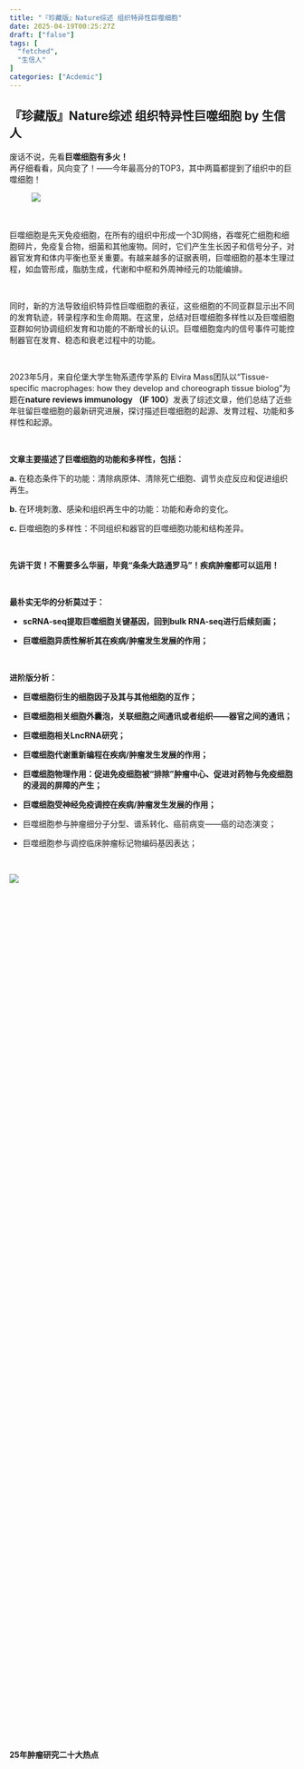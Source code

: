 ```yaml
---
title: "『珍藏版』Nature综述 组织特异性巨噬细胞"
date: 2025-04-19T00:25:27Z
draft: ["false"]
tags: [
  "fetched",
  "生信人"
]
categories: ["Acdemic"]
---
```

『珍藏版』Nature综述 组织特异性巨噬细胞 by 生信人
------
<div><section><span><span leaf="">废话不说，先看</span><span><strong><span leaf="">巨噬细胞有多火！</span></strong></span></span></section><section><span><span leaf="">再仔细看看，风向变了！——今年最高分的TOP3，其中两篇都提到了组织中的巨噬细胞！</span></span></section><p><span><span leaf="">          </span></span><shape type="#_x0000_t75" filled="f"><imagedata title="image1"></imagedata></shape><span leaf=""><img data-ratio="1.0487364620938628" data-src="https://mmbiz.qpic.cn/mmbiz_png/N3X4LBoaQjW0UQHS6YkbAvwwGAgPReWTLlGbibGvKmJXCicMO8Lc6M55wuP3dUibxqoIiasvXGF1scUbOH2VImTJfw/640?wx_fmt=png" data-type="png" data-w="554" src="https://mmbiz.qpic.cn/mmbiz_png/N3X4LBoaQjW0UQHS6YkbAvwwGAgPReWTLlGbibGvKmJXCicMO8Lc6M55wuP3dUibxqoIiasvXGF1scUbOH2VImTJfw/640?wx_fmt=png"></span></p><p><span><span leaf=""><br></span></span></p><section><span><span leaf="">巨噬细胞是先天免疫细胞，在所有的组织中形成一个3D网络，吞噬死亡细胞和细胞碎片，免疫复合物，细菌和其他废物。同时，</span><span><span leaf="">它们产生生长因子和信号分子，对器官发育和体内平衡也至关重要。</span></span><span leaf="">有越来越多的证据表明，巨噬细胞的基本生理过程，如血管形成，脂肪生成，代谢和中枢和外周神经元的功能编排。</span></span></section><p><span><span leaf=""><br></span></span></p><p><span><span leaf="">同时，</span><span><span leaf="">新的方法导致组织特异性巨噬细胞的表征，这些细胞的不同亚群显示出不同的发育轨迹，转录程序和生命周期。</span></span><span leaf="">在这里，总结对巨噬细胞多样性以及巨噬细胞亚群如何协调组织发育和功能的不断增长的认识。</span><span><span leaf="">巨噬细胞龛内的信号事件可能控制器官在发育、稳态和衰老过程中的功能。</span></span></span></p><section><span leaf=""><br></span></section><p><span><span leaf="">2023年5月，来自伦堡大学生物系遗传学系的 </span><span><span leaf="">Elvira Mass团队</span></span></span><span><span leaf="">以</span></span><span><span leaf="">“Tissue-specific macrophages: how they develop and choreograph tissue biolog”</span></span><span><span leaf="">为题在</span></span><strong><span><span leaf="">nature reviews immunology</span></span></strong><strong><span><span leaf=""> （IF 100）</span></span></strong><span><span leaf="">发表了综述文章，他们总结了近些年驻留巨噬细胞的最新研究进展，探讨描述巨噬细胞的起源、发育过程、功能和多样性和起源。</span></span></p><p><span><span leaf="">          </span><span leaf=""><br></span></span></p><p><span><strong><span><span leaf="">文章主要描述了巨噬细胞的功能和多样性，包括：</span></span></strong></span><span></span></p><p><span><strong><span><span leaf="">a. </span></span></strong></span><span><span leaf="">在稳态条件下的功能：清除病原体、清除死亡细胞、调节炎症反应和促进组织再生。</span></span></p><p><span><strong><span><span leaf="">b. </span></span></strong></span><span><span leaf="">在环境刺激、感染和组织再生中的功能：功能和寿命的变化。</span></span></p><p><span><strong><span><span leaf="">c. </span></span></strong></span><span><span leaf="">巨噬细胞的多样性：不同组织和器官的巨噬细胞功能和结构差异。</span></span></p><p><span><span leaf="">          </span><span leaf=""><br></span></span></p><p><span><strong><span><span leaf="">先讲干货！不需要多么华丽，毕竟“条条大路通罗马”！</span></span></strong></span><span><strong><span><span leaf="">疾病肿瘤</span></span></strong></span><span><strong><span><span leaf="">都可以运用！</span></span></strong></span></p><p><span><strong><span><span leaf=""><br></span></span></strong></span></p><p><span><strong><span><span leaf="">最朴实无华的分析莫过于：</span></span></strong></span></p><ul><li><p><strong><span><span leaf="">scRNA-seq提取巨噬细胞关键基因，回到bulk RNA-seq进行后续刻画；</span></span></strong></p></li><li><p><span><strong><span leaf="">巨噬细胞异质性解析其在疾病/肿瘤发生发展的作用；</span></strong></span></p></li></ul><p><span><span leaf="">          </span><span leaf=""><br></span></span></p><p><span><strong><span><span leaf="">进阶版分析：</span></span></strong></span></p><ul><li><p><strong><span><span leaf="">巨噬细胞衍生的细胞因子及其与其他细胞的互作；</span></span></strong></p></li><li><p><strong><span><span leaf="">巨噬细胞相关细胞外囊泡，关联细胞之间通讯或者组织——器官之间的通讯；</span></span></strong></p></li><li><p><strong><span><span leaf="">巨噬细胞相关LncRNA研究；</span></span></strong></p></li><li><p><strong><span><span leaf="">巨噬细胞代谢重新编程在疾病/肿瘤发生发展的作用；</span></span></strong></p></li><li><p><strong><span><span leaf="">巨噬细胞物理作用：促进免疫细胞被“排除”肿瘤中心、促进对药物与免疫细胞的浸润的屏障的产生；</span></span></strong></p></li><li><p><strong><span><span leaf="">巨噬细胞受神经免疫调控在疾病/肿瘤发生发展的作用；</span></span></strong></p></li><li><p><span><span leaf="">巨噬细胞参与肿瘤细分子分型、谱系转化、癌前病变——癌的动态演变；</span></span></p></li><li><p><span><span leaf="">巨噬细胞参与调控临床肿瘤标记物编码基因表达；</span></span><span></span></p></li></ul><p><span leaf=""><br></span></p><section data-pm-slice="0 0 []"><section><section nodeleaf=""><img data-imgfileid="503755818" data-ratio="1.0018018" data-s="300,640" data-src="https://mmbiz.qpic.cn/mmbiz_jpg/N3X4LBoaQjUhYB5kickCKfpLKNPWdlpElrpC2Y5LVL4rqInwPakw5z157Ecyxibb7Cr44qk9iaanvajjc5JNsibiaqA/640?wx_fmt=jpeg&amp;from=appmsg" data-type="jpeg" data-w="555" src="https://mmbiz.qpic.cn/mmbiz_jpg/N3X4LBoaQjUhYB5kickCKfpLKNPWdlpElrpC2Y5LVL4rqInwPakw5z157Ecyxibb7Cr44qk9iaanvajjc5JNsibiaqA/640?wx_fmt=jpeg&amp;from=appmsg"></section></section><section><section><section><section><svg viewbox="0 0 1 1"></svg></section></section></section><section><section><section><section><section><svg viewbox="0 0 1 1"></svg></section></section></section><section><section><section><svg viewbox="0 0 1 1"></svg></section></section></section></section></section><section><section><p><strong><span leaf="">25年肿瘤研究二十大热点</span></strong></p></section></section><section><section><section><section><section><svg viewbox="0 0 1 1"></svg></section></section></section><section><section><section><svg viewbox="0 0 1 1"></svg></section></section></section></section></section><section><section><section><svg viewbox="0 0 1 1"></svg></section></section></section></section><p><span><span leaf=""> 长按扫码添加 免费领资料</span></span></p><p><span leaf=""><br></span></p><section><section><p><span><strong><span leaf="">个性解读</span></strong><strong><span leaf="">｜课题设计</span></strong></span></p><p><span><strong><span leaf="">生信热点｜直播分享</span></strong></span></p></section></section></section><section><span leaf=""><br></span><span></span></section><p><span><span leaf=""><br></span></span></p><h2><span><strong><span><span leaf="">各器官和组织的巨噬细胞多样性</span></span></strong></span><span><span leaf="">   </span></span></h2><p><span><span leaf="">虽然组织中的巨噬细胞可以通过每个组织中的一些泛巨噬细胞标记物（例如，</span></span><span><span leaf="">CD11b，F4/80，MERTK和CD64</span></span><span><span leaf="">）的组合来识别，但不同器官中的每个组织下小生境都印上额外的转录程序。这使得通过流式细胞仪分析的巨噬细胞亚群的分层和分析。</span></span></p><p><span><span leaf="">          </span><span leaf=""><br></span></span></p><p><span><strong><span><span leaf="">不同的巨噬细胞亚群对组织功能的贡献</span></span></strong></span></p><p><span><span leaf="">此外，从出生后的早期阶段开始，每个器官都含有单核细胞衍生的巨噬细胞（MDMs），这些巨噬细胞可以有不同的生命周期，或者寿命较长，或者寿命较短，并且不断地从骨髓造血干细胞中得到补充。（图</span></span><span><span leaf="">1</span></span><span><span leaf="">). 胚胎来源于组织的巨噬细胞和MDMs代表两个独立的造血谱系。因此，胚胎来源的巨噬细胞和MDM在同一组织中的不同来源和功能，在稳态条件下，在环境触发、无菌免疫激活或感染之后，以及在组织再生期间或之后，仍基本不为人所知。</span></span></p><p><span><span leaf=""><br></span></span></p><p><span><span leaf="">卵黄囊红髓祖细胞(EMPs)产生前巨噬细胞(pMac)和单核细胞，它们可以分化为长寿命的组织巨噬细胞。</span></span><span><span leaf="">相比之下，造血干细胞(hsc)可以在出生后早期和成年期产生短寿命和长寿命的巨噬细胞。</span></span></p><p><span><span leaf=""><br></span></span></p><p><span><span leaf="">在衰老或病理性炎症时，组织中巨噬细胞分布的精细平衡被打乱，引发如长寿命巨噬细胞凋亡，或短寿命hsc来源的巨噬细胞募集增加，从而导致组织功能障碍。</span></span></p><p><span><span leaf=""><br></span></span></p><section nodeleaf=""><img data-ratio="0.4083333333333333" data-s="300,640" data-src="https://mmbiz.qpic.cn/mmbiz_png/N3X4LBoaQjW0UQHS6YkbAvwwGAgPReWTl5ngLDF3YQ2YF93nwjTXIXnsGNaMibM4QowrG4ng3zlEPoUSkqj4FNw/640?wx_fmt=png" data-type="png" data-w="1080" src="https://mmbiz.qpic.cn/mmbiz_png/N3X4LBoaQjW0UQHS6YkbAvwwGAgPReWTl5ngLDF3YQ2YF93nwjTXIXnsGNaMibM4QowrG4ng3zlEPoUSkqj4FNw/640?wx_fmt=png"></section><p><span><span leaf="">图1</span></span></p><p><span><span leaf="">          </span><span leaf=""><br></span></span></p><p><span><strong><span><span leaf="">不同的组织的组织特异性巨噬细胞</span></span></strong></span></p><h4><span><strong><span><span leaf="">1.中枢神经系统巨噬细胞</span></span></strong></span><span><span leaf="">   </span></span></h4><p><span><span leaf="">有关巨噬细胞发生和功能的研究最好的组织可能是中枢神经系统（CNS）。在中枢神经系统中，在定义的解剖学小生境中发现不同的组织驻留巨噬细胞群：小胶质细胞在中枢神经系统实质和其他巨噬细胞群体占据中枢神经系统的接口（称之为中枢神经系统相关的巨噬细胞，CAM），包括心室，脑膜和血管周围空间。迄今为止在小鼠中使用的所有命运映射模型表明，小胶质细胞经历一个逐步分化的过程，从EMPs到pMacs，然后定植于中枢神经系统。</span></span></p><p><span><span leaf=""><br></span></span></p><p><span><span leaf="">与小胶质细胞相似，大多数CAM也来源于EMPs。尽管整个成年期软脑膜巨噬细胞由局部增殖维持，硬脑膜巨噬细胞至少部分由单核细胞补充。有趣的是，最近的研究表明，颅骨和椎骨骨髓不仅可以作为MDM祖细胞在神经炎症期间的直接储存库，而且在稳态时也可以作为硬脑膜巨噬细胞的储存库。</span><span><span leaf="">这些MDM祖细胞可以直接从邻近的骨髓腔通过硬脑膜通道迁移到炎症的中枢神经系统实质和软脑膜，而不通过血液循环。</span></span><span leaf="">血管周围巨噬细胞的解剖生态位，在小鼠出生后第一周沿大脑动脉开放。其开放之后，软脑膜巨噬细胞进入血管周围空间，引起沿脑血管的血管周围巨噬细胞，在那里细胞进一步适应解剖组织龛。</span><span><span leaf="">血管周围巨噬细胞在这一独特的解剖生态位中的作用需要在发育、动态平衡和疾病中进一步确定。</span></span></span></p><p><span><span leaf=""><br></span></span></p><h4><strong><span><span leaf="">2.骨髓巨噬细胞</span></span></strong><span><span leaf="">   </span></span></h4><p><span><span leaf="">骨髓中至少有三种巨噬细胞群，它们的功能已为人们所熟知。</span></span><span><span leaf="">erythroblastic island</span></span><span><span leaf="">（EBI）巨噬细胞、成骨细胞和破骨细胞。Ebi巨噬细胞在红细胞形成、粘附和清除核细胞中起着重要作用。骨瘤对成骨细胞功能的调节并与巨核细胞协同作用，支持HSC利基。破骨细胞是骨髓中高度分化的巨噬细胞群，负责骨吸收，它们的功能障碍导致骨髓腔的闭合，这个过程称为骨石化。因此，破骨细胞功能至少间接地是建立和维持hsc小生境所必不可少的。</span></span></p><p><span><span leaf=""><br></span></span></p><p><span><span leaf="">除这三个定义明确的巨噬细胞亚群，</span><span><span leaf="">骨髓驻留的巨噬细胞在去除凋亡的免疫细胞中发挥着至关重要的作用，如发展中的B细胞，在骨髓中进行功能性B细胞受体的选择。同样，常驻骨髓的巨噬细胞介导调理作用靶细胞的吞噬作用。</span></span><span leaf="">确定这些不同的巨噬细胞亚群的发育起源，以及定义它们的空间分布和功能重叠与EBIs，将是主要的兴趣，以充分解骨髓居民巨噬细胞亚群的复杂性。</span></span></p><p><span><span leaf=""><br></span></span></p><h4><span><strong><span><span leaf="">3.肝巨噬细胞</span></span></strong></span><span><span leaf="">  </span></span></h4><p><span><span leaf="">最近发现肝脏中除众所周知的枯否细胞和肝包膜巨噬细胞（LCM）外，还存在中央静脉巨噬细胞和脂质相关巨噬细胞。Kupffer细胞是EMP来源的，而在成人肝脏中，它们排列在肝窦内，在那里它们暴露于来自门静脉的恒定血流中。因此，他们主要被视为免疫看门人，清除细胞碎片，介导抗菌防御和促进免疫耐受。此外，它们还能吞噬衰老的红细胞，参与全身铁和胆固醇的代谢。</span></span></p><p><span><span leaf=""><br></span></span></p><h4><span><strong><span><span leaf="">4.肺巨噬细胞</span></span></strong></span><span><span leaf="">  </span></span></h4><p><span><span leaf="">肺通过空气不断暴露于环境中，因此，外源性因素塑造它的细胞环境。在稳态肺内，至少可以发现三个主要的巨噬细胞群，根据它们的解剖位置分开：肺泡内的空气暴露空间的肺泡巨噬细胞和肺间质区域内的两到三个间质巨噬细胞群。肺泡巨噬细胞是肺中主要的巨噬细胞（其数量是间质巨噬细胞的5-10倍），它们位于肺泡的空气暴露空间，与上皮细胞紧密相连。肺泡巨噬细胞是肺泡的主要看门人和管家，它们吞噬细胞和病原体碎片，清除肺泡中的粘液物质，这是健康肺内气体交换的基本任务。它们在胚胎发育过程中定植于肺内，具有很强的自我更新能力。</span></span></p><p><span><span leaf=""><br></span></span></p><p><span><span leaf="">肺间质巨噬细胞可分为两种（LYVE1</span></span><span><span leaf="">高的</span></span><span><span leaf="">MHCII</span></span><span><span leaf="">低的</span></span><span><span leaf="">和LYVE1</span></span><span><span leaf="">低的</span></span><span><span leaf="">MHCII</span></span><span><span leaf="">高的</span></span><span><span leaf="">)</span></span><span><sup><span><span leaf="">8</span></span></sup></span><span><span leaf="">或者三个（基于TIM4、LYVE1、FOLR2、CCR2和MHCII的表达）主要群体。</span></span><span><span leaf="">间质巨噬细胞具有共同的IL-10产生特征，</span></span><span><span leaf="">但其表达抗原的能力不同.LYVE1</span></span><span><span leaf="">低的</span></span><span><span leaf="">MHCII</span></span><span><span leaf="">高的</span></span><span><span leaf="">巨噬细胞与神经束或末梢密切相关，并高度表达促炎分子如Il1b和Cxcl12，而LYVE1</span></span><span><span leaf="">高的</span></span><span><span leaf="">MHCII</span></span><span><span leaf="">低的</span></span><span><span leaf="">间质巨噬细胞靠近血管并表达免疫调节信号，包括Tgfb2, 普洛尔和</span></span><em><span><span leaf="">Fcna</span></span></em><span><sup><span><span leaf="">。</span></span></sup></span><span><span leaf="">神经相关的间质巨噬细胞被证明是调节肺内炎症刺激后免疫反应和组织稳态的关键。</span></span><span><span leaf="">功能上，缺少LYVE1高的MHCII低的间质巨噬细胞可加重实验性博莱霉素诱导的肺纤维化，这可能与其免疫调节作用有关。间质巨噬细胞在肺稳态过程中的生理功能和微观解剖生态位需要进一步的分析。</span></span></p><p><span></span></p><p><span></span></p><h4><span><strong><span><span leaf="">5.肠道巨噬细胞</span></span></strong></span><span><span leaf="">   </span></span></h4><p><span><span leaf="">肠道在其解剖层内有一个复杂的巨噬细胞池解剖上，大、小肠可分为上皮区、固有层、粘膜下层和外肌。早期阐明肠道巨噬细胞网络的工作主要集中在大肠和小肠中发现的上皮细胞和固有层相关的巨噬细胞。固有层相关巨噬细胞最初是胚胎来源的，出生后以CCR 2依赖的方式被短命的单核细胞来源的巨噬细胞迅速取代需要活的微生物群才能茁壮成长。有趣的是，最近，这种短命的单核-巨噬细胞轨迹的统一观点受到固有层内长寿命巨噬细胞亚群的鉴定的挑战，这是由TIM4表达定义的。在肠道环境中，免疫调节细胞因子，如IL-10和转化生长因子-β，由常驻巨噬细胞大量表达，通过RUN X3和KLF 10保护新分化的单核细胞向巨噬细胞的分化轨迹。为维持器官的生理功能，小肠固有层巨噬细胞在管腔和固有层内采样抗原和凋亡物质，吞噬周围物质，并通过提供Wnt配体支持肠隐窝内上皮干细胞的增殖。小肠固有层巨噬细胞表达和分泌大量IL-10。在这里，巨噬细胞来源的IL-10对于诱导微生物特异性调节性T细胞至关重要。合在一起，固有层巨噬细胞对于肠屏障的稳态是必不可少的.影响IL-10受体通路的突变导致严重的儿科炎症性肠病，这一事实进一步说明这一概念。</span></span></p><p><span><span leaf=""><br></span></span></p><p><span><span leaf="">此外，</span><span><span leaf="">肠道巨噬细胞与肠道神经元成分相互作用，支持它们的生存和发育。</span></span><span leaf="">在肠的深层，如粘膜下层和肠外肌层，可以发现长寿的巨噬细胞，它们紧密地嵌在组织下层的小龛中。在大肠内，肌层巨噬细胞已被证明维持肠道运动。在小肠中，肌巨噬细胞与神经束和血管相互作用，在稳态期间支持它们的生长和功能，至少部分是</span><span><span leaf="">通过BMP 2和β2肾上腺素能受体信号传递。</span></span><span leaf="">肌层巨噬细胞发育和身份的分子决定因素仍然是难以捉摸的。</span></span></p><p><span><span leaf=""><br></span></span></p><h4><span><strong><span><span leaf="">6.皮肤和口腔粘膜巨噬细胞</span></span></strong></span><span><span leaf="">   </span></span></h4><p><span><span leaf="">独特的上皮细胞层覆盖内黏膜表面和皮肤，以建立一个物理屏障，以抵御外部环境和潜在的病原微生物。</span><span><span leaf="">表皮包藏一个专门的子集的组织居民的巨噬细胞，朗格汉斯细胞，在其基底层。成人朗格汉斯细胞是一种分枝状的皮肤常驻髓细胞群，与巨噬细胞和树突状细胞（DC）具有不同的特征。</span></span><span leaf="">它们是屏障免疫必不可少的看门人，作为专业的吞噬细胞，内化死亡细胞，清除入侵的病原体，并将抗原呈递给T细胞。朗格汉斯细胞是介导和组织其表皮组织小生境屏障免疫的重要细胞，控制表皮对共生菌群和自身抗原的耐受性，以及基底上层未分化角质形成细胞的图案化。朗格汉斯细胞跨越不同的上皮屏障，如口腔粘膜、角膜和女性生殖道粘膜组织。此外，在不同的上皮屏障组织中，Langerhans细胞的异质性以及不同环境因素对Langerhans细胞成熟的影响还没有得到充分的研究，需要进一步的研究才能确定Langerhans细胞在不同的组织壁上的特性和成熟程度。</span></span></p><p><span><span leaf=""><br></span></span></p><p><span><span leaf="">真皮巨噬细胞以特定的发育模式定位于特定的组织隔间，如血管相关巨噬细胞或感觉神经相关巨噬细胞。标记物的表达和转录谱的基础上，几个巨噬细胞亚群已被确定在成人真皮，具有不同的组织功能和解剖位置。而血管相关巨噬细胞的特征是CX3CR1</span></span><span><span leaf="">低的</span></span><span><span leaf="">LYVE1</span></span><span><span leaf="">高的</span></span><span><span leaf="">和MHCII</span></span><span><span leaf="">低</span></span><span><span leaf="">的</span></span><span><span leaf="">表达谱，感觉神经相关巨噬细胞被定义为CX3CR1</span></span><span><span leaf="">高的</span></span><span><span leaf="">LYVE1</span></span><span><span leaf="">低的</span></span><span><span leaf="">MHCII</span></span><span><span leaf="">高的</span></span><span><span leaf="">。</span></span><span><span leaf="">另外，CX3CR1的子集</span></span><span><span leaf="">取整</span></span><span><span leaf="">巨噬细胞似乎代表一个中间的巨噬细胞群体，它直接来源于单核细胞，并在损伤或感染时扩增。</span></span><span><span leaf="">尽管胚胎来源的巨噬细胞祖细胞在出生前播撒到真皮，并显示出对跨不同隔室巨噬细胞的实质性贡献，但一些研究表明，真皮巨噬细胞，至少部分，在出生后被MDMs交换。</span></span><span><span leaf="">成年期间的周转率可以在感觉神经相关的巨噬细胞代表一个几乎完全产前接种的长寿人群之间变化，除神经损伤。</span></span><span><span leaf="">每一个群体都有特定的功能，这些功能与其组织环境相适应：</span></span><span><span leaf="">血管相关的巨噬细胞对真皮血管的完整性、疾病期间的抗纤维化活性以及感染期间协调免疫细胞的募集至关重要。</span></span><span><span leaf="">感觉神经相关巨噬细胞通过降解损伤纤维的髓鞘促进损伤后神经再生。</span></span><span><span leaf="">病变部位新长出的轴突似乎从其他真皮来源招募巨噬细胞，随着时间的推移，这些细胞获得感觉神经相关的巨噬细胞表型，进一步支持这一假设，即特定的真皮解剖龛定义组织巨噬细胞的概况和功能。</span></span><span><span leaf="">然而，真皮巨噬细胞在皮肤发育和内环境平衡过程中的功能作用至今尚不清楚。</span></span></p><p><span><span leaf=""><br></span></span></p><p><span><span leaf="">综上所述，仅仅考虑一个器官与环境的接触是不可能对巨噬细胞个体发育下结论的。直接暴露于微生物或微生物源性因子并不一定会促使MDMs立即补充胚胎源性巨噬细胞（例如，肺中的肺泡巨噬细胞、表皮中的朗格汉斯细胞和肝脏中的枯否细胞）。</span></span><span><span leaf="">类似地，一个内部和高度保护的器官，如大脑，窝藏MDM，有助于常驻巨噬细胞池。进一步沿着这些路线，屏障样组织可以确定在器官系统没有暴露在环境中，如关节。在这里，</span><span><span leaf="">胚胎来源的巨噬细胞和单核细胞来源的巨噬细胞负责清除无菌损伤，如细胞碎片，否则会导致免疫系统激活和器官损害。</span></span><span leaf="">因此，控制成年期巨噬细胞在其小生境中的分化和适应的细胞自主和细胞外因子，以及其自我更新和克隆扩增的能力，特别是考虑到稳定状态下的MDMs，仍不清楚。然而，在生理性炎症过程中持续的环境暴露和免疫刺激可能对巨噬细胞的个体发生有长期的影响。</span></span></p><h3><span><span leaf="">          </span><span leaf=""><br></span></span></h3><h3><span><span><strong><span><span leaf="">人体中巨噬细胞的发育</span></span></strong></span><span><span leaf="">   </span></span></span></h3><p><span><span leaf="">稳定状态下成人组织中巨噬细胞群体的异质性、个体发生和自我更新能力。</span></span><span><span leaf="">内组织和屏障组织在器官发生过程中被卵黄囊祖细胞定植，形成组织特异性巨噬细胞，生长在不同的解剖区域和器官的组织下。在器官成熟过程中，骨髓红髓祖细胞(HSCs)对某些具有较高自我更新能力的巨噬细胞群体有一定的贡献，因此在组织生态位中有较长的停留时间，</span><span><span leaf="">例如中枢神经系统相关的巨噬细胞、肝包膜巨噬细胞、真皮巨噬细胞和肺间质巨噬细胞。破骨细胞的寿命很长，但随着时间的推移，他们的胎核会被单核细胞所取代.此外，在一些组织中，如大脑、皮肤、肺和肠道，成年单核细胞会不断补充一定比例的短期巨噬细胞。</span></span></span></p><p><span><span leaf="">  </span></span><span><span leaf="">      </span></span></p><section nodeleaf=""><img data-ratio="0.99625" data-s="300,640" data-src="https://mmbiz.qpic.cn/mmbiz_png/N3X4LBoaQjW0UQHS6YkbAvwwGAgPReWTbD4iaewzDUqOuZqgAP67TYWHB5ePtlf6d1e2330NUcRhhIFoEALZZcg/640?wx_fmt=png" data-type="png" data-w="800" src="https://mmbiz.qpic.cn/mmbiz_png/N3X4LBoaQjW0UQHS6YkbAvwwGAgPReWTbD4iaewzDUqOuZqgAP67TYWHB5ePtlf6d1e2330NUcRhhIFoEALZZcg/640?wx_fmt=png"></section><section><span><span leaf="">图2</span></span></section><p><span><span leaf=""><br></span></span></p><h2><span><strong><span><span leaf="">巨噬细胞跨组织保守功能   </span></span></strong></span></h2><h3><span><strong><span><span leaf="">1.巨噬细胞的核心功能与功能异质性</span></span></strong></span><span><span leaf="">   </span></span></h3><p><span><span leaf="">组织特异性巨噬细胞的组织下生态位及其在组织功能中的作用。</span></span><span><span leaf="">巨噬细胞通过与特化组织细胞的细胞间串扰来促进组织的功能。一些功能是众所周知的，</span><span><span leaf="">如小胶质细胞与神经元的相互作用，这是必不可少的神经发育和功能。</span></span></span></p><p><span><span leaf=""><br></span></span></p><section nodeleaf=""><img data-src="https://mmbiz.qpic.cn/mmbiz_png/N3X4LBoaQjW0UQHS6YkbAvwwGAgPReWTJQMjItm1SXe21I7JR0uaoKtcXAMH7xSD4TKe2Sia7wBxyR3XPVTlmkA/640?wx_fmt=png" data-ratio="0.5777777777777777" data-s="300,640" data-type="png" data-w="1080" src="https://mmbiz.qpic.cn/mmbiz_png/N3X4LBoaQjW0UQHS6YkbAvwwGAgPReWTJQMjItm1SXe21I7JR0uaoKtcXAMH7xSD4TKe2Sia7wBxyR3XPVTlmkA/640?wx_fmt=png"></section><h2><span><span leaf="">图3</span></span><span><span leaf="">   </span></span></h2><h2><span><span leaf="">          </span><span leaf=""><br></span></span></h2><h2><span><strong><span><span leaf="">器官特异性免疫</span></span></strong></span><span><span leaf="">  </span></span></h2><h3><span><strong><span><span leaf="">1.生理性炎症与病理性炎症   </span></span></strong></span><span></span></h3><p><span><span leaf="">巨噬细胞被战略性地放置在全身各处，以检测入侵的微生物病原体。</span><span><span leaf="">为有效检测感染，巨噬细胞配备一系列受体，允许通过模式识别、补体或Fcγ受体（FcγRs）识别调理病原体。</span></span><span leaf="">此外，巨噬细胞是传感蛋白的主要来源，如补体成分C1q，它在与调理病原体结合后启动促炎补体级联反应。</span></span></p><p><span><span leaf=""><br></span></span></p><p><span><span leaf="">肠道、皮肤和肺等组织接受持续的外源免疫刺激信号，由器官内的巨噬细胞群体感知。因此，解组织中巨噬细胞群体如何将环境中的非致病性炎症信号整合到其功能核心程序中至关重要。对环境刺激的生理适应对于器官内环境稳定、有效清除病原体和炎症后内环境稳定的重建至关重要。最近，几个例子表明，这种适应事件在小鼠模型的重要性。肺部潜伏性或急性病毒感染与屋尘螨诱导的变态反应的增加和对继发性细菌的更有效的免疫反应有关。</span></span></p><p><span><span leaf=""><br></span></span></p><p><span><span leaf="">然而，在生理炎症过程中，活跃在组织内巨噬细胞中的确切分子线索仍不清楚.有趣的是，慢性炎症性疾病，如纤维化或肥胖，显示巨噬细胞核心功能失调的特征，如脂肪细胞或成纤维细胞增殖的代谢紊乱，这些过程通常由巨噬细胞严格调控。因此，炎症后巨噬细胞调节回路可能是组织稳态和功能的重要调节因子，生理炎症过程的失调可能对易感宿主的慢性炎症的发展产生重要影响。</span></span></p><p><span><span leaf=""><br></span></span></p><h3><span><strong><span><span leaf="">2.巨噬细胞核心功能与自身免疫的联系   </span></span></strong></span><span></span></h3><p><span><span leaf="">在没有感染的情况下，巨噬细胞在器官内的独特空间分布使它们成为消除潜在有害线索的中心舞台，否则会触发炎症或自身反应性免疫反应。这包括，最重要的是，消除死亡细胞（排气作用），这是在初级和次级免疫器官的正或负选择过程中产生的。（胸腺、脾脏、骨髓和淋巴结），或由于组织经常暴露于无菌损伤，如紫外线或自然电离辐射。此外，在关节等组织中，持续的机械应力会导致软骨组织持续、可逆的损伤，释放细胞碎片和滑液中的成分，如透明质酸，这些成分可以与模式识别受体结合。</span></span></p><p><span><span leaf=""><br></span></span></p><p><span><span leaf="">同样，由低亲和力多反应天然抗体或低水平自身反应抗体组成的小免疫复合物，也广泛存在于健康人体内。。为防止它们在肾脏或肺等器官中沉积，必须迅速清除它们，这可能导致补体途径的激活或激活驻留巨噬细胞上大量表达的FcγRs。</span></span></p><p><span><span leaf=""><br></span></span></p><p><span><span leaf="">值得注意的是，这种持续的管家功能必须在不触发巨噬细胞活化的情况下运作，因此，不诱导伴随的炎症。如果整个核心功能，</span><span><span leaf="">如吞噬活性或调节巨噬细胞活性的检查点，失调或受损，巨噬细胞在消除这些潜在的有害线索的重要性变得明显。</span></span><span leaf="">事实上，巨噬细胞吞噬能力的降低与小鼠和人类系统性红斑狼疮的发生有关。</span><span><span leaf="">巨噬细胞未能及时清除凋亡细胞，导致细胞从凋亡过渡到坏死或坏死，这是一种免疫原性的细胞死亡形式，诱导组织炎症，并可能最终导致自身抗体反应的启动。机制上，坏死细胞通过巨噬细胞上不同的激活受体被识别，如巨噬细胞诱导的C型凝集素（Mincle）或Toll样受体，这导致促炎细胞因子的分泌和单核细胞和中性粒细胞的募集。</span></span></span></p><p><span><span leaf=""><br></span></span></p><p><span><span leaf="">除激活巨噬细胞受体的错误触发外，抑制性受体的表达减少，例如抑制性的fcγrIIb，它平衡通过激活fcγRs而传递的激活信号，从而导致巨噬细胞的异常激活和组织损伤，也是小鼠和人类系统性红斑狼疮发生的另一个危险因素。</span></span></p><p><span><span leaf=""><br></span></span></p><p><span><span leaf="">巨噬细胞与组织源性因子的连续串扰可以参与稳态巨噬细胞活性的调节。事实上，纤维蛋白原样2或FcγRIb的缺乏导致小鼠的炎症反应和自身免疫性增强。总之，组织驻留的巨噬细胞在预防自身免疫中起着重要的作用。重要的是，炎症可能会导致MDMs在许多器官中的招募，这可能会导致胚胎源性巨噬细胞的更换。</span></span></p><h2><span><span leaf="">          </span><span leaf=""><br></span></span></h2><h2><span><strong><span><span leaf="">展望和未来方向</span></span></strong></span><span><strong><span><span leaf="">   </span></span></strong></span></h2><p><span><span leaf="">组织中的巨噬细胞不仅仅是对刺激或感染作出反应的旁观者。相反，它们处于组织稳态和发病机制的界面，如果它们的稳态核心功能受到干扰，则会导致疾病。因此，组织中的巨噬细胞代表跨越器官和生物体的实质性核心壁龛细胞类型，确保组织的功能和完整性。在生理或致病性炎症时，MDM被招募到组织中，这可能对疾病结果有利或有害，取决于上下文。随着巨噬细胞工具箱的扩大，终于能够以前所未有的方式研究胚胎来源的巨噬细胞和MDMs的不同作用和可能的冗余。</span></span></p><p><span><span leaf=""><br></span></span></p><p><span><span leaf="">尽管越来越多地解巨噬细胞在其特定的生态位内的反应，但关于组织内不同的巨噬细胞群体（EMP源性与HSC源性）如何整合并响应相同的信号，仍存在知识差距。反之亦然，目前尚不清楚这些不同的巨噬细胞群体是否会对组织微环境产生影响，或者这种细胞间的串扰如何长期影响组织的功能和完整性。</span></span></p><p><span><span leaf=""><br></span></span></p><p><span><span leaf="">巨噬细胞耗竭的研究表明，MDMs和胚胎祖细胞可以重新填充组织，并在其适当位置内的因素的驱动下，促进其进一步成熟为组织特异性巨噬细胞，类似于原始的巨噬细胞群。将完全分化的巨噬细胞群体移植到另一器官的细胞移植研究也表明，巨噬细胞可能具有很高的可塑性，使它们能够适应组织环境。尽管如此，对数据的仔细观察表明，与器官一起发育的长寿命胚胎巨噬细胞上的原始分子特征不能被占据空位的“代孕巨噬细胞”完全再现。此外，在一个类似的细胞转移研究中，它表明，完全分化的组织巨噬细胞转移到一个空的肺肺泡巨噬细胞龛几乎殖民的组织，并不能产生功能的肺泡巨噬细胞。</span></span></p><p><span><span leaf=""><br></span></span></p><p><span><span leaf=""> 因此，巨噬细胞的可塑性是由巨噬细胞前体的成熟状态和他们的能力，以适应其特定的壁龛。这很可能是巨噬细胞的个体发育决定大多数上下文相关的效应器功能，因为胚胎来源的巨噬细胞的长寿允许在巨噬细胞龛内进行连续持久的信号整合，从而为这些细胞提供与短寿命MDMs不同的转录组和蛋白质组。因此，组织生态位功能可能受器官内EMP来源的巨噬细胞与HSC来源的巨噬细胞的平衡所控制。</span></span></p><p><span><span leaf=""><br></span></span></p><p><span><strong><span><span leaf="">临床转化意义</span></span></strong></span></p><p><span><span leaf="">总之，虽然所有目前可用的模型系统有一些具体的好处，没有一个模型是完全概括人类的情况，支持需要一个跨物种的方法来描述巨噬细胞的核心功能在健康和疾病，并利用这方面的知识在未来的转化方法。</span></span><span><span leaf=""> </span></span></p><p><span><span leaf=""><br></span></span></p><section data-pm-slice="0 0 []"><section><section nodeleaf=""><img data-imgfileid="503755819" data-ratio="1.0018018" data-s="300,640" data-src="https://mmbiz.qpic.cn/mmbiz_jpg/N3X4LBoaQjUhYB5kickCKfpLKNPWdlpElrpC2Y5LVL4rqInwPakw5z157Ecyxibb7Cr44qk9iaanvajjc5JNsibiaqA/640?wx_fmt=jpeg&amp;from=appmsg" data-type="jpeg" data-w="555" src="https://mmbiz.qpic.cn/mmbiz_jpg/N3X4LBoaQjUhYB5kickCKfpLKNPWdlpElrpC2Y5LVL4rqInwPakw5z157Ecyxibb7Cr44qk9iaanvajjc5JNsibiaqA/640?wx_fmt=jpeg&amp;from=appmsg"></section></section><section><section><section><section><svg viewbox="0 0 1 1"></svg></section></section></section><section><section><section><section><section><svg viewbox="0 0 1 1"></svg></section></section></section><section><section><section><svg viewbox="0 0 1 1"></svg></section></section></section></section></section><section><section><p><strong><span leaf="">25年肿瘤研究二十大热点</span></strong></p></section></section><section><section><section><section><section><svg viewbox="0 0 1 1"></svg></section></section></section><section><section><section><svg viewbox="0 0 1 1"></svg></section></section></section></section></section><section><section><section><svg viewbox="0 0 1 1"></svg></section></section></section></section><p><span><span leaf=""> 长按扫码添加 免费领资料</span></span></p><p><span leaf=""><br></span></p><section><section><p><span><strong><span leaf="">个性解读</span></strong><strong><span leaf="">｜课题设计</span></strong></span></p><p><span><strong><span leaf="">生信热点｜直播分享</span></strong></span></p></section></section></section><section><span><strong><span><span leaf=""><br></span></span></strong></span></section><p><span leaf=""><br></span></p><p><span><span leaf=""><br></span></span></p><section><section powered-by="xiumi.us"><section><section powered-by="xiumi.us"><section><section powered-by="xiumi.us"><section><section powered-by="xiumi.us"><section><svg viewbox="0 0 1 1"></svg></section></section></section><section><section powered-by="xiumi.us"><p><strong><span leaf="">往期热点 </span></strong><span><strong><span><span leaf="">（点击标题跳转）</span></span></strong></span></p></section></section></section></section></section><section powered-by="xiumi.us"><section><section powered-by="xiumi.us"><section><section powered-by="xiumi.us"><p><strong><span leaf="">01</span></strong></p></section></section><section><a title="https://mp.weixin.qq.com/s?__biz=MzA5NjU5NjQ4MA==&amp;mid=2651222028&amp;idx=1&amp;sn=87b09108fde125cafe25d54c4aaf5195&amp;chksm=8b5f7763bc28fe75055c0e03ac07fe0345b20f6f379e1ac022186c72cab23d04a9537a4415b9&amp;token=2143414347&amp;lang=zh_CN&amp;scene=21#wechat_redirect" formlinkparm='[{"href":"https://mp.weixin.qq.com/s?__biz=MzA5NjU5NjQ4MA==&amp;mid=2651222028&amp;idx=1&amp;sn=87b09108fde125cafe25d54c4aaf5195&amp;chksm=8b5f7763bc28fe75055c0e03ac07fe0345b20f6f379e1ac022186c72cab23d04a9537a4415b9&amp;token=2143414347&amp;lang=zh_CN&amp;scene=21#wechat_redirect"}]' href="https://mp.weixin.qq.com/s?__biz=MzA5NjU5NjQ4MA==&amp;mid=2651222028&amp;idx=1&amp;sn=87b09108fde125cafe25d54c4aaf5195&amp;chksm=8b5f7763bc28fe75055c0e03ac07fe0345b20f6f379e1ac022186c72cab23d04a9537a4415b9&amp;token=2143414347&amp;lang=zh_CN&amp;scene=21#wechat_redirect" target="_blank" rel="noopener noreferrer" powered-by="xiumi.us" data-linktype="2"><section><p><strong><span leaf="">肿瘤免疫逃逸新机制</span></strong></p></section></a></section></section></section></section><section powered-by="xiumi.us"><section><section powered-by="xiumi.us"><section><section powered-by="xiumi.us"><p><strong><span leaf="">02</span></strong></p></section></section><section><a title="https://mp.weixin.qq.com/s?__biz=MzA5NjU5NjQ4MA==&amp;mid=2651221974&amp;idx=1&amp;sn=573c090d0e9a59ca6302a968d4dc6891&amp;chksm=8b5f68b9bc28e1afef3bf3e7ae936ff44033760a468f414f647a7ebfc0c753f0f0bd5d838eb0&amp;token=2143414347&amp;lang=zh_CN&amp;scene=21#wechat_redirect" formlinkparm='[{"href":"https://mp.weixin.qq.com/s?__biz=MzA5NjU5NjQ4MA==&amp;mid=2651221974&amp;idx=1&amp;sn=573c090d0e9a59ca6302a968d4dc6891&amp;chksm=8b5f68b9bc28e1afef3bf3e7ae936ff44033760a468f414f647a7ebfc0c753f0f0bd5d838eb0&amp;token=2143414347&amp;lang=zh_CN&amp;scene=21#wechat_redirect"}]' href="https://mp.weixin.qq.com/s?__biz=MzA5NjU5NjQ4MA==&amp;mid=2651221974&amp;idx=1&amp;sn=573c090d0e9a59ca6302a968d4dc6891&amp;chksm=8b5f68b9bc28e1afef3bf3e7ae936ff44033760a468f414f647a7ebfc0c753f0f0bd5d838eb0&amp;token=2143414347&amp;lang=zh_CN&amp;scene=21#wechat_redirect" target="_blank" rel="noopener noreferrer" powered-by="xiumi.us" data-linktype="2"><section><p><strong><span leaf="">孟德尔随机化</span></strong></p></section></a></section></section></section></section><section powered-by="xiumi.us"><section><section powered-by="xiumi.us"><section><section powered-by="xiumi.us"><p><strong><span leaf="">03</span></strong></p></section></section><section><a title="https://mp.weixin.qq.com/s?__biz=MzA5NjU5NjQ4MA==&amp;mid=2651221366&amp;idx=1&amp;sn=b0d15c3558eb47a25c27f0c6d822cce6&amp;chksm=8b5f6a19bc28e30f1a6b6de5e94de4a6dc94f2023f4c84ab7cb12c5142945f4a5c74a7faa13b&amp;token=2143414347&amp;lang=zh_CN&amp;scene=21#wechat_redirect" formlinkparm='[{"href":"https://mp.weixin.qq.com/s?__biz=MzA5NjU5NjQ4MA==&amp;mid=2651221366&amp;idx=1&amp;sn=b0d15c3558eb47a25c27f0c6d822cce6&amp;chksm=8b5f6a19bc28e30f1a6b6de5e94de4a6dc94f2023f4c84ab7cb12c5142945f4a5c74a7faa13b&amp;token=2143414347&amp;lang=zh_CN&amp;scene=21#wechat_redirect"}]' href="https://mp.weixin.qq.com/s?__biz=MzA5NjU5NjQ4MA==&amp;mid=2651221366&amp;idx=1&amp;sn=b0d15c3558eb47a25c27f0c6d822cce6&amp;chksm=8b5f6a19bc28e30f1a6b6de5e94de4a6dc94f2023f4c84ab7cb12c5142945f4a5c74a7faa13b&amp;token=2143414347&amp;lang=zh_CN&amp;scene=21#wechat_redirect" target="_blank" rel="noopener noreferrer" powered-by="xiumi.us" data-linktype="2"><section><p><strong><span leaf="">生信+实验结合</span></strong></p></section></a></section></section></section></section><section powered-by="xiumi.us"><section><section powered-by="xiumi.us"><section><section powered-by="xiumi.us"><p><strong><span leaf="">04</span></strong></p></section></section><section><a title="https://mp.weixin.qq.com/s?__biz=MzA5NjU5NjQ4MA==&amp;mid=2651214743&amp;idx=1&amp;sn=e8ff475ef8015a9222db5381416578d8&amp;chksm=8b5f54f8bc28ddee1f61b4fd9c1e4ba11dec78ca41a462e6b0b2c493864a95859ba6cf6f55d6&amp;token=1389154756&amp;lang=zh_CN&amp;scene=21#wechat_redirect" formlinkparm='[{"href":"https://mp.weixin.qq.com/s?__biz=MzA5NjU5NjQ4MA==&amp;mid=2651214743&amp;idx=1&amp;sn=e8ff475ef8015a9222db5381416578d8&amp;chksm=8b5f54f8bc28ddee1f61b4fd9c1e4ba11dec78ca41a462e6b0b2c493864a95859ba6cf6f55d6&amp;token=1389154756&amp;lang=zh_CN&amp;scene=21#wechat_redirect"}]' href="https://mp.weixin.qq.com/s?__biz=MzA5NjU5NjQ4MA==&amp;mid=2651214743&amp;idx=1&amp;sn=e8ff475ef8015a9222db5381416578d8&amp;chksm=8b5f54f8bc28ddee1f61b4fd9c1e4ba11dec78ca41a462e6b0b2c493864a95859ba6cf6f55d6&amp;token=1389154756&amp;lang=zh_CN&amp;scene=21#wechat_redirect" target="_blank" rel="noopener noreferrer" powered-by="xiumi.us" data-linktype="2"><section><p><strong><span leaf="">单细胞空间转录组</span></strong></p></section></a></section></section></section></section><section powered-by="xiumi.us"><section><section powered-by="xiumi.us"><section><section powered-by="xiumi.us"><p><strong><span leaf="">05</span></strong></p></section></section><section><a title="https://mp.weixin.qq.com/s?__biz=MzA5NjU5NjQ4MA==&amp;mid=2651203828&amp;idx=1&amp;sn=c09dbafd10d170359061258913d3c7d6&amp;chksm=8b5f2f9bbc28a68de8996969b13f26c20c051fe30be2bfc409b3391e0764ac2d20bd09efcf2f&amp;scene=21#wechat_redirect" formlinkparm='[{"href":"https://mp.weixin.qq.com/s?__biz=MzA5NjU5NjQ4MA==&amp;mid=2651203828&amp;idx=1&amp;sn=c09dbafd10d170359061258913d3c7d6&amp;chksm=8b5f2f9bbc28a68de8996969b13f26c20c051fe30be2bfc409b3391e0764ac2d20bd09efcf2f&amp;scene=21#wechat_redirect"}]' href="https://mp.weixin.qq.com/s?__biz=MzA5NjU5NjQ4MA==&amp;mid=2651203828&amp;idx=1&amp;sn=c09dbafd10d170359061258913d3c7d6&amp;chksm=8b5f2f9bbc28a68de8996969b13f26c20c051fe30be2bfc409b3391e0764ac2d20bd09efcf2f&amp;scene=21#wechat_redirect" target="_blank" rel="noopener noreferrer" powered-by="xiumi.us" data-linktype="2"><section><p><strong><span leaf="">肿瘤相关巨噬细胞（TAM）</span></strong></p></section></a></section></section></section></section><section powered-by="xiumi.us"><section><section powered-by="xiumi.us"><section><section powered-by="xiumi.us"><p><strong><span leaf="">06</span></strong></p></section></section><section><a title="https://mp.weixin.qq.com/s?__biz=MzA5NjU5NjQ4MA==&amp;mid=2651201615&amp;idx=1&amp;sn=154c456e092116f117e2dd478b05360b&amp;chksm=8b5f2720bc28ae36b5fe6679f26f02b4f4e5dbd40d131841bab2b5b2f750d9eb44755d762f0a&amp;scene=21#wechat_redirect" formlinkparm='[{"href":"https://mp.weixin.qq.com/s?__biz=MzA5NjU5NjQ4MA==&amp;mid=2651201615&amp;idx=1&amp;sn=154c456e092116f117e2dd478b05360b&amp;chksm=8b5f2720bc28ae36b5fe6679f26f02b4f4e5dbd40d131841bab2b5b2f750d9eb44755d762f0a&amp;scene=21#wechat_redirect"}]' href="https://mp.weixin.qq.com/s?__biz=MzA5NjU5NjQ4MA==&amp;mid=2651201615&amp;idx=1&amp;sn=154c456e092116f117e2dd478b05360b&amp;chksm=8b5f2720bc28ae36b5fe6679f26f02b4f4e5dbd40d131841bab2b5b2f750d9eb44755d762f0a&amp;scene=21#wechat_redirect" target="_blank" rel="noopener noreferrer" powered-by="xiumi.us" data-linktype="2"><section><p><strong><span leaf="">细胞死亡</span></strong></p></section></a></section></section></section></section><section powered-by="xiumi.us"><section><section powered-by="xiumi.us"><section><section powered-by="xiumi.us"><p><strong><span leaf="">07</span></strong></p></section></section><section><a title="https://mp.weixin.qq.com/s?__biz=MzA5NjU5NjQ4MA==&amp;mid=2651214658&amp;idx=1&amp;sn=3ac27a20520442e202f7b39463c53e3a&amp;chksm=8b5f542dbc28dd3b83bfad73ae4876771060da87292aa6f0b4eec06420dc35191f1034a504e6&amp;token=1389154756&amp;lang=zh_CN&amp;scene=21#wechat_redirect" formlinkparm='[{"href":"https://mp.weixin.qq.com/s?__biz=MzA5NjU5NjQ4MA==&amp;mid=2651214658&amp;idx=1&amp;sn=3ac27a20520442e202f7b39463c53e3a&amp;chksm=8b5f542dbc28dd3b83bfad73ae4876771060da87292aa6f0b4eec06420dc35191f1034a504e6&amp;token=1389154756&amp;lang=zh_CN&amp;scene=21#wechat_redirect"}]' href="https://mp.weixin.qq.com/s?__biz=MzA5NjU5NjQ4MA==&amp;mid=2651214658&amp;idx=1&amp;sn=3ac27a20520442e202f7b39463c53e3a&amp;chksm=8b5f542dbc28dd3b83bfad73ae4876771060da87292aa6f0b4eec06420dc35191f1034a504e6&amp;token=1389154756&amp;lang=zh_CN&amp;scene=21#wechat_redirect" target="_blank" rel="noopener noreferrer" powered-by="xiumi.us" data-linktype="2"><section><p><strong><span leaf="">耐药</span></strong></p></section></a></section></section></section></section><section powered-by="xiumi.us"><p><span leaf=""><br></span></p></section><section powered-by="xiumi.us"><p><span leaf=""><br></span></p></section><section powered-by="xiumi.us"><section><section powered-by="xiumi.us"><section nodeleaf=""><img data-src="https://mmbiz.qpic.cn/mmbiz_jpg/N3X4LBoaQjW0UQHS6YkbAvwwGAgPReWT49Dtt51zsDgyHhRgzYclM1MQStH9bXzPSucPEoGwE0Ce6zAq9PpaDA/640?wx_fmt=jpeg" data-ratio="0.921875" data-s="300,640" data-type="jpeg" data-w="384" src="https://mmbiz.qpic.cn/mmbiz_jpg/N3X4LBoaQjW0UQHS6YkbAvwwGAgPReWT49Dtt51zsDgyHhRgzYclM1MQStH9bXzPSucPEoGwE0Ce6zAq9PpaDA/640?wx_fmt=jpeg"></section></section><section powered-by="xiumi.us"><section><p><span leaf="">更多精彩生信知识和技术分享</span></p><p><span leaf="">欢迎添加微信</span></p></section></section></section></section><section powered-by="xiumi.us"><p><span leaf=""><br></span></p></section><section powered-by="xiumi.us"><p><span><span leaf="">图文排版｜CY</span></span></p><p><span leaf="">文章转载请联系 | 15510012760（微信）</span></p></section><section powered-by="xiumi.us"><p><span leaf=""><br></span></p></section></section></section></section><p><mp-style-type data-value="3"></mp-style-type></p></div>  
<hr>
<a href="https://mp.weixin.qq.com/s/5lIfgEQWnxQWkZs-K1ivVQ",target="_blank" rel="noopener noreferrer">原文链接</a>
